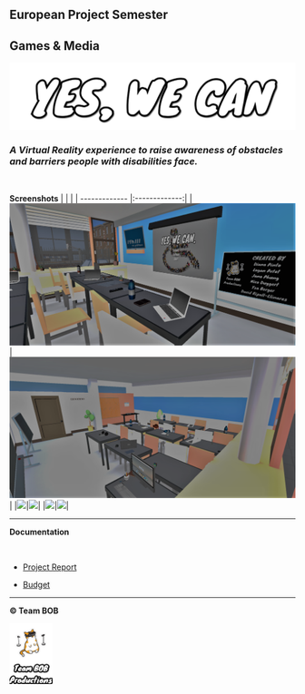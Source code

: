 ## European Project Semester
## Games & Media

![YES, WE CAN](Documentation/Logo/YES_WE_CAN.png)

### *A Virtual Reality experience to raise awareness of obstacles and barriers people with disabilities face.*

<br>

**Screenshots**
|               |             |
| ------------- |:-------------:|
| ![](Documentation/Development/20230109_menu.png) | ![](Documentation/Development/20230109_classroom.png) |
|![](Documentation/Development/20230109_entrance.png)|![](Documentation/Development/20230109_entrance4.png)|
|![](Documentation/Development/20230109_theatre.png)|![](Documentation/Development/20230109_basketball.png)|

---

**Documentation**

<br>

* [Project Report](Documentation/Report/EPS%20Project%20Report.pdf)

* [Budget](Documentation/Budget/Grant%20Call%20Application.pdf)


----

**&copy; Team BOB**

<img src="Documentation\Logo\TEAM_BOB.png" alt= "Team Bob Productions" width=15% height=10%>

